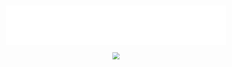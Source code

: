 <div align="center">
	<a><img src="imgaes/Banner-Samall.png"></img></a>
</div>

<p align="center">
  <img src="https://readme-typing-svg.herokuapp.com?font=Fira+Code&pause=1000&width=435&lines=Welcome" />
</p>
